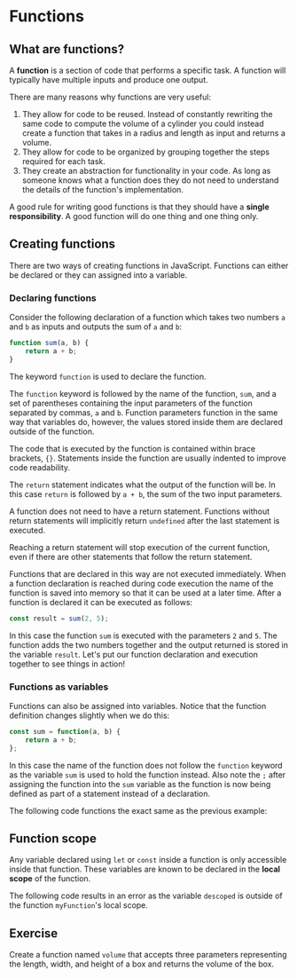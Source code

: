 # Functions

## What are functions?

A **function** is a section of code that performs a specific task. A function 
will typically have multiple inputs and produce one output.

There are many reasons why functions are very useful:
1. They allow for code to be reused. Instead of constantly rewriting the same 
code to compute the volume of a cylinder you could instead create a function 
that takes in a radius and length as input and returns a volume.
2. They allow for code to be organized by grouping together the steps required 
for each task.
3. They create an abstraction for functionality in your code. As long as 
someone knows what a function does they do not need to understand the details 
of the function's implementation.

A good rule for writing good functions is that they should have a **single 
responsibility**. A good function will do one thing and one thing only.

## Creating functions

There are two ways of creating functions in JavaScript. Functions can either be 
declared or they can assigned into a variable.

### Declaring functions

Consider the following declaration of a function which takes two numbers `a` 
and `b` as inputs and outputs the sum of `a` and `b`:
```js
function sum(a, b) {
    return a + b;
}
```

The keyword `function` is used to declare the function.

The `function` keyword is followed by the name of the function, `sum`, and a 
set of parentheses containing the input parameters of the function separated by 
commas, `a` and `b`. Function parameters function in the same way that 
variables do, however, the values stored inside them are declared outside of 
the function. 

The code that is executed by the function is contained within brace brackets, 
`{}`. Statements inside the function are usually indented to improve code 
readability.

The `return` statement indicates what the output of the function will be. In 
this case `return` is followed by `a + b`, the sum of the two input parameters.

<div class="note">

A function does not need to have a return statement. Functions without return 
statements will implicitly return `undefined` after the last statement is 
executed.
</div>

<div class="warning">

Reaching a return statement will stop execution of the current function, even 
if there are other statements that follow the return statement.
</div>

Functions that are declared in this way are not executed immediately. When a 
function declaration is reached during code execution the name of the function 
is saved into memory so that it can be used at a later time. After a function is 
declared it can be executed as follows:
```js
const result = sum(2, 5);
```
In this case the function `sum` is executed with the parameters `2` and `5`. 
The function adds the two numbers together and the output returned is stored 
in the variable `result`. Let's put our function declaration and execution 
together to see things in action!

<div class="editor" source="sum.js"></div>

### Functions as variables

Functions can also be assigned into variables. Notice that the function 
definition changes slightly when we do this:
```js
const sum = function(a, b) {
    return a + b;
};
```
In this case the name of the function does not follow the `function` keyword 
as the variable `sum` is used to hold the function instead. Also note the `;` 
after assigning the function into the `sum` variable as the function is now 
being defined as part of a statement instead of a declaration.

The following code functions the exact same as the previous example:

<div class="editor" source="sum2.js"></div>

## Function scope

Any variable declared using `let` or `const` inside a function is only 
accessible inside that function. These variables are known to be declared 
in the **local scope** of the function.

The following code results in an error as the variable `descoped` is outside 
of the function `myFunction`'s local scope.

<div class="editor" source="scope.js"></div>

## Exercise

Create a function named `volume` that accepts three parameters representing the 
length, width, and height of a box and returns the volume of the box.

<div class="editor" test="volume-test.js"></div>